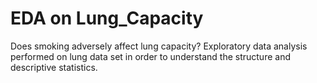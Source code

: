 # EDA on Lung_Capacity
Does smoking adversely affect lung capacity?
Exploratory data analysis performed on lung data set in order to understand the structure and descriptive statistics.
